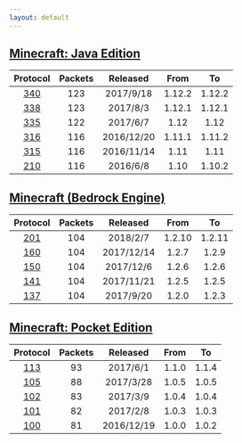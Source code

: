 ```yaml
---
layout: default
---
```


## [Minecraft: Java Edition](protocol/java340)

Protocol | Packets | Released | From | To
:---:|:---:|:---:|:---:|:---:
[340](protocol/java340) | 123 | 2017/9/18 | 1.12.2 | 1.12.2
[338](protocol/java338) | 123 | 2017/8/3 | 1.12.1 | 1.12.1
[335](protocol/java335) | 122 | 2017/6/7 | 1.12 | 1.12
[316](protocol/java316) | 116 | 2016/12/20 | 1.11.1 | 1.11.2
[315](protocol/java315) | 116 | 2016/11/14 | 1.11 | 1.11
[210](protocol/java210) | 116 | 2016/6/8 | 1.10 | 1.10.2

## [Minecraft (Bedrock Engine)](protocol/bedrock201)

Protocol | Packets | Released | From | To
:---:|:---:|:---:|:---:|:---:
[201](protocol/bedrock201) | 104 | 2018/2/7 | 1.2.10 | 1.2.11
[160](protocol/bedrock160) | 104 | 2017/12/14 | 1.2.7 | 1.2.9
[150](protocol/bedrock150) | 104 | 2017/12/6 | 1.2.6 | 1.2.6
[141](protocol/bedrock141) | 104 | 2017/11/21 | 1.2.5 | 1.2.5
[137](protocol/bedrock137) | 104 | 2017/9/20 | 1.2.0 | 1.2.3

## [Minecraft: Pocket Edition](protocol/pocket113)

Protocol | Packets | Released | From | To
:---:|:---:|:---:|:---:|:---:
[113](protocol/pocket113) | 93 | 2017/6/1 | 1.1.0 | 1.1.4
[105](protocol/pocket105) | 88 | 2017/3/28 | 1.0.5 | 1.0.5
[102](protocol/pocket102) | 83 | 2017/3/9 | 1.0.4 | 1.0.4
[101](protocol/pocket101) | 82 | 2017/2/8 | 1.0.3 | 1.0.3
[100](protocol/pocket100) | 81 | 2016/12/19 | 1.0.0 | 1.0.2
